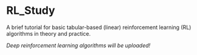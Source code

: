 # RL_Study
A brief tutorial for basic tabular-based (linear) reinforcement learning (RL) algorithms in theory and practice.

*Deep reinforcement learning algorithms will be uploaded!*
